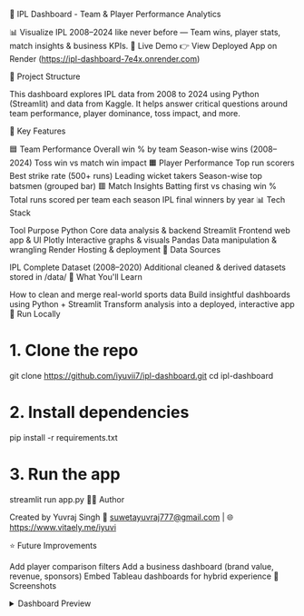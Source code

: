 🏏 IPL Dashboard - Team & Player Performance Analytics

📊 Visualize IPL 2008–2024 like never before — Team wins, player stats, match insights & business KPIs.
🔗 Live Demo
👉 View Deployed App on Render (https://ipl-dashboard-7e4x.onrender.com)

📁 Project Structure

This dashboard explores IPL data from 2008 to 2024 using Python (Streamlit) and data from Kaggle. It helps answer critical questions around team performance, player dominance, toss impact, and more.

📌 Key Features

🟦 Team Performance
Overall win % by team
Season-wise wins (2008–2024)
Toss win vs match win impact
🟧 Player Performance
Top run scorers
Best strike rate (500+ runs)
Leading wicket takers
Season-wise top batsmen (grouped bar)
🟥 Match Insights
Batting first vs chasing win %
Total runs scored per team each season
IPL final winners by year
📊 Tech Stack

Tool	Purpose
Python	Core data analysis & backend
Streamlit	Frontend web app & UI
Plotly	Interactive graphs & visuals
Pandas	Data manipulation & wrangling
Render	Hosting & deployment
📂 Data Sources

IPL Complete Dataset (2008–2020)
Additional cleaned & derived datasets stored in /data/
🧠 What You'll Learn

How to clean and merge real-world sports data
Build insightful dashboards using Python + Streamlit
Transform analysis into a deployed, interactive app
🚀 Run Locally

# 1. Clone the repo
git clone https://github.com/iyuvii7/ipl-dashboard.git
cd ipl-dashboard

# 2. Install dependencies
pip install -r requirements.txt

# 3. Run the app
streamlit run app.py
🧑‍💻 Author

Created by Yuvraj Singh
📧 suwetayuvraj777@gmail.com | 🌐 https://www.vitaely.me/iyuvi

⭐ Future Improvements

Add player comparison filters
Add a business dashboard (brand value, revenue, sponsors)
Embed Tableau dashboards for hybrid experience
📸 Screenshots

<details> <summary>Dashboard Preview</summary>


</details>
